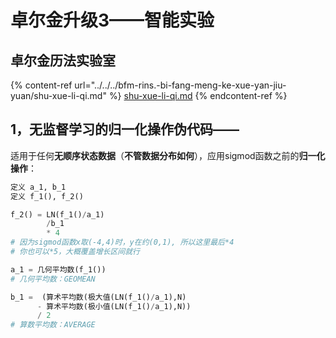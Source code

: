 # 卓尔金升级3——智能实验

## 卓尔金历法实验室

{% content-ref url="../../../bfm-rins.-bi-fang-meng-ke-xue-yan-jiu-yuan/shu-xue-li-qi.md" %}
[shu-xue-li-qi.md](../../../bfm-rins.-bi-fang-meng-ke-xue-yan-jiu-yuan/shu-xue-li-qi.md)
{% endcontent-ref %}

## 1，无监督学习的归一化操作伪代码——

适用于任何**无顺序状态数据**（**不管数据分布如何**），应用sigmod函数之前的**归一化操作**：

```python
定义 a_1, b_1
定义 f_1(), f_2()

f_2() = LN(f_1()/a_1)
        /b_1 
        * 4 
# 因为sigmod函数x取(-4,4)时，y在约(0,1), 所以这里最后*4
# 你也可以*5，大概覆盖增长区间就行

a_1 = 几何平均数(f_1()) 
# 几何平均数：GEOMEAN

b_1 =  (算术平均数(极大值(LN(f_1()/a_1),N)
      - 算术平均数(极小值(LN(f_1()/a_1),N))
      / 2
# 算数平均数：AVERAGE
```
